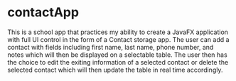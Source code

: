 # contactApp
This is a school app that practices my ability to create a JavaFX application with full UI control in the form of a Contact storage app. The user can add a contact with fields including first name, last name, phone number, and notes which will then be displayed on a selectable table. The user then has the choice to edit the exiting information of a selected contact or delete the selected contact which will then update the table in real time accordingly.